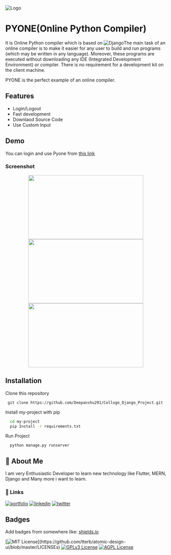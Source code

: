 
![Logo](https://static.thenounproject.com/png/1103-200.png)


# PYONE(Online Python Compiler)

It is Online Python compiler which is based on ![Django](https://img.shields.io/badge/Django-092E20?style=for-the-badge&logo=django&logoColor=green)The main task of an online compiler is to make it easier for any user to build and run programs (which may be 
written in any language). Moreover, these programs are executed without downloading any IDE (Integrated 
Development Environment) or compiler. There is no requirement for a development kit on the client machine.

PYONE is the perfect example of an online compiler.


## Features

- Login/Logout 
- Fast development
- Downlaod Source Code
- Use Custom Input 


## Demo

You can login and use Pyone from [this link]("https://ide.pythonanywhere.com/")
### Screenshot


<p align="middle"> 
  <img src ="https://raw.githubusercontent.com/Deepanshu291/Colloge_Django_Project/master/assets/gif/pyonegif.gif" width="360" height="200"> 

  <img src ="https://raw.githubusercontent.com/Deepanshu291/Colloge_Django_Project/master/assets/screenshot/PYONE.png" width="360" height="200"> 
  <img src ="https://raw.githubusercontent.com/Deepanshu291/Colloge_Django_Project/master/assets/screenshot/Sign-in-Sign-up-Form.png" width="360" height="200">
</p>




## Installation

Clone this repository
   ```
    git clone https://github.com/Deepanshu291/Colloge_Django_Project.git
   ```
Install my-project with pip

```bash
  cd my-project
  pip Install -r requirements.txt
```

Run Project 
```
  python manage.py runserver
```  
## 🚀 About Me
I am very Enthusiastic Developer to learn new technology like Flutter, MERN, Django and Many more i want to learn.

### 🔗 Links
[![portfolio](https://img.shields.io/badge/my_portfolio-000?style=for-the-badge&logo=ko-fi&logoColor=white)](https://katherinempeterson.com/)
[![linkedin](https://img.shields.io/badge/linkedin-0A66C2?style=for-the-badge&logo=linkedin&logoColor=white)](https://www.linkedin.com/)
[![twitter](https://img.shields.io/badge/twitter-1DA1F2?style=for-the-badge&logo=twitter&logoColor=white)](https://twitter.com/)
## Badges

Add badges from somewhere like: [shields.io](https://shields.io/)

[![MIT License](https://img.shields.io/apm/l/atomic-design-ui.svg?)](https://github.com/tterb/atomic-design-ui/blob/master/LICENSEs)
[![GPLv3 License](https://img.shields.io/badge/License-GPL%20v3-yellow.svg)](https://opensource.org/licenses/)
[![AGPL License](https://img.shields.io/badge/license-AGPL-blue.svg)](http://www.gnu.org/licenses/agpl-3.0)

